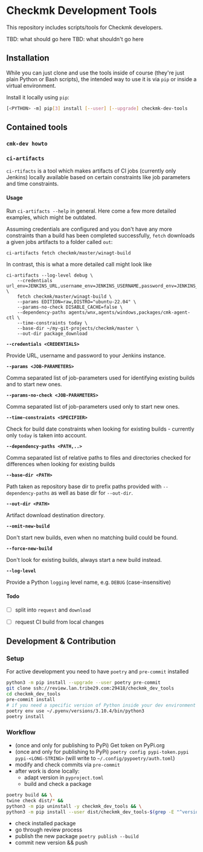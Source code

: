 # Checkmk Development Tools

This repository includes scripts/tools for Checkmk developers.

TBD: what should go here
TBD: what shouldn't go here


## Installation

While you can just clone and use the tools inside of course (they're just plain Python or Bash
scripts), the intended way to use it is via `pip` or inside a virtual environment.

Install it locally using `pip`:

```sh
[<PYTHON> -m] pip[3] install [--user] [--upgrade] checkmk-dev-tools
```

## Contained tools

### `cmk-dev howto`

### `ci-artifacts`

`ci-rtifacts` is a tool which makes artifacts of CI jobs (currently only Jenkins)
locally available based on certain constraints like job parameters and time constraints.


#### Usage

Run `ci-artifacts --help` in general. Here come a few more detailed examples,
which might be outdated.

Assuming credentials are configured and you don't have any more constraints than
a build has been completed successfully, `fetch` downloads a given jobs artifacts
to a folder called `out`:
```
ci-artifacts fetch checkmk/master/winagt-build
```

In contrast, this is what a more detailed call might look like
```
ci-artifacts --log-level debug \
    --credentials url_env=JENKINS_URL,username_env=JENKINS_USERNAME,password_env=JENKINS_PASSWORD \
    fetch checkmk/master/winagt-build \
    --params EDITION=raw,DISTRO="ubuntu-22.04" \
    --params-no-check DISABLE_CACHE=false \
    --dependency-paths agents/wnx,agents/windows,packages/cmk-agent-ctl \
    --time-constraints today \
    --base-dir ~/my-git-projects/checkmk/master \
    --out-dir package_download
```

**`--credentials <CREDENTIALS>`**

Provide URL, username and password to your Jenkins instance.

**`--params <JOB-PARAMETERS>`**

Comma separated list of job-parameters used for identifying existing builds and
to start new ones.

**`--params-no-check <JOB-PARAMETERS>`**

Comma separated list of job-parameters used only to start new ones.

**`--time-constraints <SPECIFIER>`**

Check for build date constraints when looking for existing builds - currently
only `today` is taken into account.

**`--dependency-paths <PATH,..>`**

Comma separated list of relative paths to files and directories checked for
differences when looking for existing builds

**`--base-dir <PATH>`**

Path taken as repository base dir to prefix paths provided with `--dependency-paths`
as well as base dir for `--out-dir`.

**`--out-dir <PATH>`**

Artifact download destination directory.

**`--omit-new-build`**

Don't start new builds, even when no matching build could be found.

**`--force-new-build`**

Don't look for existing builds, always start a new build instead.

**`--log-level`**

Provide a Python `logging` level name, e.g. `DEBUG` (case-insensitive)

#### Todo

- [ ] split into `request` and `download`
- [ ] request CI build from local changes


## Development & Contribution

### Setup

For active development you need to have `poetry` and `pre-commit` installed

```sh
python3 -m pip install --upgrade --user poetry pre-commit
git clone ssh://review.lan.tribe29.com:29418/checkmk_dev_tools
cd checkmk_dev_tools
pre-commit install
# if you need a specific version of Python inside your dev environment
poetry env use ~/.pyenv/versions/3.10.4/bin/python3
poetry install
```

### Workflow

* (once and only for publishing to PyPi) Get token on PyPi.org
* (once and only for publishing to PyPi) `poetry config pypi-token.pypi pypi-<LONG-STRING>`
  (will write to `~/.config/pypoetry/auth.toml`)
* modify and check commits via `pre-commit`
* after work is done locally:
  - adapt version in `pyproject.toml`
  - build and check a package
```sh
poetry build && \
twine check dist/* &&
python3 -m pip uninstall -y checkmk_dev_tools && \
python3 -m pip install --user dist/checkmk_dev_tools-$(grep -E "^version.?=" pyproject.toml | cut -d '"' -f 2)-py3-none-any.whl
```
  - check installed package
  - go through review process
  - publish the new package `poetry publish --build`
  - commit new version && push
